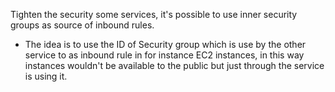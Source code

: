 
Tighten the security some services, it's possible to use inner security groups as source of inbound rules. 

- The idea is to use the ID of Security group which is use by the other service to as inbound rule in for instance EC2 instances, in this way instances wouldn't be available to the public but just through the service is using it.
